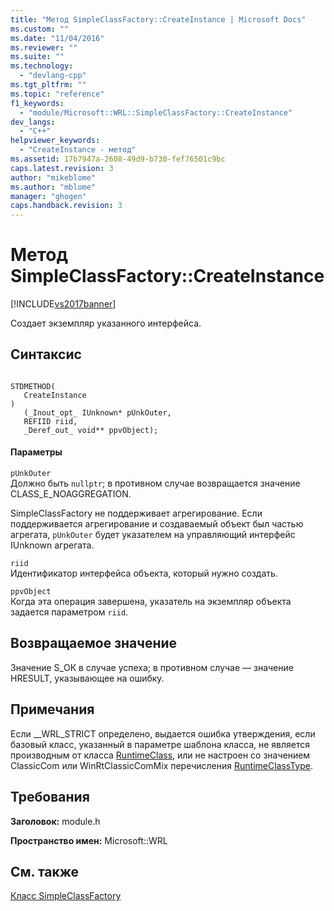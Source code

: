 ```yaml
---
title: "Метод SimpleClassFactory::CreateInstance | Microsoft Docs"
ms.custom: ""
ms.date: "11/04/2016"
ms.reviewer: ""
ms.suite: ""
ms.technology: 
  - "devlang-cpp"
ms.tgt_pltfrm: ""
ms.topic: "reference"
f1_keywords: 
  - "module/Microsoft::WRL::SimpleClassFactory::CreateInstance"
dev_langs: 
  - "C++"
helpviewer_keywords: 
  - "CreateInstance - метод"
ms.assetid: 17b7947a-2608-49d9-b730-fef76501c9bc
caps.latest.revision: 3
author: "mikeblome"
ms.author: "mblome"
manager: "ghogen"
caps.handback.revision: 3
---
```

# Метод SimpleClassFactory::CreateInstance
[!INCLUDE[vs2017banner](../assembler/inline/includes/vs2017banner.md)]

Создает экземпляр указанного интерфейса.  
  
## Синтаксис  
  
```  
  
STDMETHOD(  
   CreateInstance  
)  
   (_Inout_opt_ IUnknown* pUnkOuter,   
   REFIID riid,   
   _Deref_out_ void** ppvObject);  
```  
  
#### Параметры  
 `pUnkOuter`  
 Должно быть `nullptr`; в противном случае возвращается значение CLASS\_E\_NOAGGREGATION.  
  
 SimpleClassFactory не поддерживает агрегирование.  Если поддерживается агрегирование и создаваемый объект был частью агрегата, `pUnkOuter` будет указателем на управляющий интерфейс IUnknown агрегата.  
  
 `riid`  
 Идентификатор интерфейса объекта, который нужно создать.  
  
 `ppvObject`  
 Когда эта операция завершена, указатель на экземпляр объекта задается параметром `riid`.  
  
## Возвращаемое значение  
 Значение S\_ОК в случае успеха; в противном случае — значение HRESULT, указывающее на ошибку.  
  
## Примечания  
 Если \_\_WRL\_STRICT определено, выдается ошибка утверждения, если базовый класс, указанный в параметре шаблона класса, не является производным от класса [RuntimeClass](../windows/runtimeclass-class.md), или не настроен со значением ClassicCom или WinRtClassicComMix перечисления [RuntimeClassType](../windows/runtimeclasstype-enumeration.md).  
  
## Требования  
 **Заголовок:** module.h  
  
 **Пространство имен:** Microsoft::WRL  
  
## См. также  
 [Класс SimpleClassFactory](../windows/simpleclassfactory-class.md)